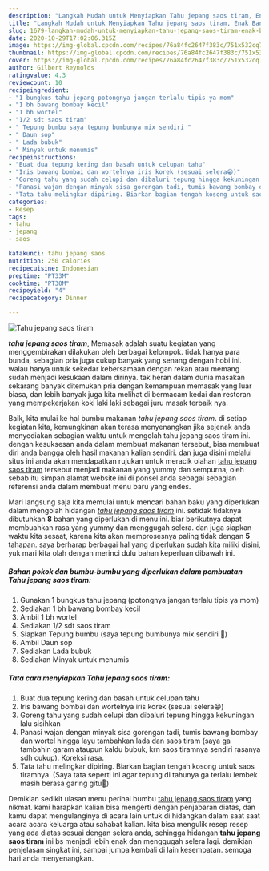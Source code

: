 ```yaml
---
description: "Langkah Mudah untuk Menyiapkan Tahu jepang saos tiram, Enak Banget"
title: "Langkah Mudah untuk Menyiapkan Tahu jepang saos tiram, Enak Banget"
slug: 1679-langkah-mudah-untuk-menyiapkan-tahu-jepang-saos-tiram-enak-banget
date: 2020-10-29T17:02:06.315Z
image: https://img-global.cpcdn.com/recipes/76a84fc2647f383c/751x532cq70/tahu-jepang-saos-tiram-foto-resep-utama.jpg
thumbnail: https://img-global.cpcdn.com/recipes/76a84fc2647f383c/751x532cq70/tahu-jepang-saos-tiram-foto-resep-utama.jpg
cover: https://img-global.cpcdn.com/recipes/76a84fc2647f383c/751x532cq70/tahu-jepang-saos-tiram-foto-resep-utama.jpg
author: Gilbert Reynolds
ratingvalue: 4.3
reviewcount: 10
recipeingredient:
- "1 bungkus tahu jepang potongnya jangan terlalu tipis ya mom"
- "1 bh bawang bombay kecil"
- "1 bh wortel"
- "1/2 sdt saos tiram"
- " Tepung bumbu saya tepung bumbunya mix sendiri "
- " Daun sop"
- " Lada bubuk"
- " Minyak untuk menumis"
recipeinstructions:
- "Buat dua tepung kering dan basah untuk celupan tahu"
- "Iris bawang bombai dan wortelnya iris korek (sesuai selera😁)"
- "Goreng tahu yang sudah celupi dan dibaluri tepung hingga kekuningan lalu sisihkan"
- "Panasi wajan dengan minyak sisa gorengan tadi, tumis bawang bombay dan wortel hingga layu tambahkan lada dan saos tiram (saya ga tambahin garam ataupun kaldu bubuk, krn saos tiramnya sendiri rasanya sdh cukup). Koreksi rasa."
- "Tata tahu melingkar dipiring. Biarkan bagian tengah kosong untuk saos tiramnya. (Saya tata seperti ini agar tepung di tahunya ga terlalu lembek masih berasa garing gitu🤭)"
categories:
- Resep
tags:
- tahu
- jepang
- saos

katakunci: tahu jepang saos 
nutrition: 250 calories
recipecuisine: Indonesian
preptime: "PT33M"
cooktime: "PT30M"
recipeyield: "4"
recipecategory: Dinner

---
```



![Tahu jepang saos tiram](https://img-global.cpcdn.com/recipes/76a84fc2647f383c/751x532cq70/tahu-jepang-saos-tiram-foto-resep-utama.jpg)

<b><i>tahu jepang saos tiram</i></b>, Memasak adalah suatu kegiatan yang menggembirakan dilakukan oleh berbagai kelompok. tidak hanya para bunda, sebagian pria juga cukup banyak yang senang dengan hobi ini. walau hanya untuk sekedar kebersamaan dengan rekan atau memang sudah menjadi kesukaan dalam dirinya. tak heran dalam dunia masakan sekarang banyak ditemukan pria dengan kemampuan memasak yang luar biasa, dan lebih banyak juga kita melihat di bermacam kedai dan restoran yang mempekerjakan koki laki laki sebagai juru masak terbaik nya.



Baik, kita mulai ke hal bumbu makanan <i>tahu jepang saos tiram</i>. di setiap kegiatan kita, kemungkinan akan terasa menyenangkan jika sejenak anda menyediakan sebagian waktu untuk mengolah tahu jepang saos tiram ini. dengan kesuksesan anda dalam membuat makanan tersebut, bisa membuat diri anda bangga oleh hasil makanan kalian sendiri. dan juga disini melalui situs ini anda akan mendapatkan rujukan untuk meracik olahan <u>tahu jepang saos tiram</u> tersebut menjadi makanan yang yummy dan sempurna, oleh sebab itu simpan alamat website ini di ponsel anda sebagai sebagian referensi anda dalam membuat menu baru yang endes.


Mari langsung saja kita memulai untuk mencari bahan baku yang diperlukan dalam mengolah hidangan <u><i>tahu jepang saos tiram</i></u> ini. setidak tidaknya dibutuhkan <b>8</b> bahan yang diperlukan di menu ini. biar berikutnya dapat membuahkan rasa yang yummy dan menggugah selera. dan juga siapkan waktu kita sesaat, karena kita akan memprosesnya paling tidak dengan <b>5</b> tahapan. saya berharap berbagai hal yang diperlukan sudah kita miliki disini, yuk mari kita olah dengan merinci dulu bahan keperluan dibawah ini.

<!--inarticleads1-->

##### Bahan pokok dan bumbu-bumbu yang diperlukan dalam pembuatan Tahu jepang saos tiram:

1. Gunakan 1 bungkus tahu jepang (potongnya jangan terlalu tipis ya mom)
1. Sediakan 1 bh bawang bombay kecil
1. Ambil 1 bh wortel
1. Sediakan 1/2 sdt saos tiram
1. Siapkan  Tepung bumbu (saya tepung bumbunya mix sendiri 🤭)
1. Ambil  Daun sop
1. Sediakan  Lada bubuk
1. Sediakan  Minyak untuk menumis




<!--inarticleads2-->

##### Tata cara menyiapkan Tahu jepang saos tiram:

1. Buat dua tepung kering dan basah untuk celupan tahu
1. Iris bawang bombai dan wortelnya iris korek (sesuai selera😁)
1. Goreng tahu yang sudah celupi dan dibaluri tepung hingga kekuningan lalu sisihkan
1. Panasi wajan dengan minyak sisa gorengan tadi, tumis bawang bombay dan wortel hingga layu tambahkan lada dan saos tiram (saya ga tambahin garam ataupun kaldu bubuk, krn saos tiramnya sendiri rasanya sdh cukup). Koreksi rasa.
1. Tata tahu melingkar dipiring. Biarkan bagian tengah kosong untuk saos tiramnya. (Saya tata seperti ini agar tepung di tahunya ga terlalu lembek masih berasa garing gitu🤭)




Demikian sedikit ulasan menu perihal bumbu <u>tahu jepang saos tiram</u> yang nikmat. kami harapkan kalian bisa mengerti dengan penjabaran diatas, dan kamu dapat mengulanginya di acara lain untuk di hidangkan dalam saat saat acara acara keluarga atau sahabat kalian. kita bisa mengulik resep resep yang ada diatas sesuai dengan selera anda, sehingga hidangan <b>tahu jepang saos tiram</b> ini bs menjadi lebih enak dan menggugah selera lagi. demikian penjelasan singkat ini, sampai jumpa kembali di lain kesempatan. semoga hari anda menyenangkan.
